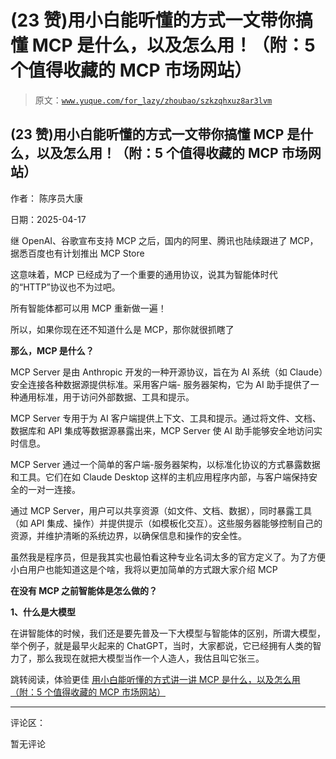 # (23 赞)用小白能听懂的方式一文带你搞懂 MCP 是什么，以及怎么用！（附：5 个值得收藏的 MCP 市场网站）

> 原文：[`www.yuque.com/for_lazy/zhoubao/szkzqhxuz8ar3lvm`](https://www.yuque.com/for_lazy/zhoubao/szkzqhxuz8ar3lvm)

## (23 赞)用小白能听懂的方式一文带你搞懂 MCP 是什么，以及怎么用！（附：5 个值得收藏的 MCP 市场网站）

作者： 陈序员大康

日期：2025-04-17

继 OpenAI、谷歌宣布支持 MCP 之后，国内的阿里、腾讯也陆续跟进了 MCP，据悉百度也有计划推出 MCP Store

这意味着，MCP 已经成为了一个重要的通用协议，说其为智能体时代的“HTTP”协议也不为过吧。

所有智能体都可以用 MCP 重新做一遍！

所以，如果你现在还不知道什么是 MCP，那你就很抓瞎了

**那么，MCP 是什么？**

MCP Server 是由 Anthropic 开发的一种开源协议，旨在为 AI 系统（如 Claude）安全连接各种数据源提供标准。采用客户端-
服务器架构，它为 AI 助手提供了一种通用标准，用于访问外部数据、工具和提示。

MCP Server 专用于为 AI 客户端提供上下文、工具和提示。通过将文件、文档、数据库和 API 集成等数据源暴露出来，MCP Server 使 AI
助手能够安全地访问实时信息。

MCP Server 通过一个简单的客户端-服务器架构，以标准化协议的方式暴露数据和工具。它们在如 Claude Desktop
这样的主机应用程序内部，与客户端保持安全的一对一连接。

通过 MCP Server，用户可以共享资源（如文件、文档、数据），同时暴露工具（如 API
集成、操作）并提供提示（如模板化交互）。这些服务器能够控制自己的资源，并维护清晰的系统边界，以确保信息和操作的安全性。

虽然我是程序员，但是我其实也最怕看这种专业名词太多的官方定义了。为了方便小白用户也能知道这是个啥，我将以更加简单的方式跟大家介绍 MCP

**在没有 MCP 之前智能体是怎么做的？**

**1、什么是大模型**

在讲智能体的时候，我们还是要先普及一下大模型与智能体的区别，所谓大模型，举个例子，就是最早火起来的 ChatGPT，当时，大家都说，它已经拥有人类的智力了，那么我现在就把大模型当作一个人造人，我估且叫它张三。

跳转阅读，体验更佳 [用小白能听懂的方式讲一讲 MCP 是什么，以及怎么用（附：5 个值得收藏的 MCP 市场网站）](https://b121w2zgwyx.feishu.cn/docx/J5KadZtD4or0mpx8FndczkzunMd)

* * *

评论区：

暂无评论